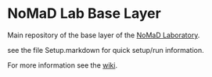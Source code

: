 NoMaD Lab Base Layer
====================

Main repository of the base layer of the [NoMaD Laboratory](http://nomad-lab.eu/).

see the file Setup.markdown for quick setup/run information.

For more information see the [wiki](https://gitlab.rzg.mpg.de/nomad-lab/nomad-lab-base/wikis/home).